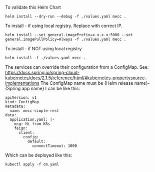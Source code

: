 To validate this Helm Chart
```
helm install --dry-run --debug -f ./values.yaml mecc .
```

To install - if using local registry. Replace with correct IP.
```
helm install --set general.imagePrefix=x.x.x.x:5000 --set general.imagePullPolicy=Always -f ./values.yaml mecc .
```

To install - if NOT using local registry
```
helm install -f ./values.yaml mecc .
```

The services can override their configuration from a ConfigMap.
See: https://docs.spring.io/spring-cloud-kubernetes/docs/2.1.5/reference/html/#kubernetes-propertysource-implementations
The ConfigMap name must be {Helm release name}-{Spring app name}
I can be like this:
````
apiVersion: v1
kind: ConfigMap
metadata:
  name: mecc-simple-rest
data:
  application.yaml: |-
    msg: Hi from K8s
    feign:
      client:
        config:
          default:
            connectTimeout: 1000
````
Which can be deployed like this:
````
kubectl apply -f cm.yaml
````
